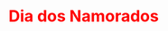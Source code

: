 <!DOCTYPE html>
<html>
  <head>
  
  <title>Dia dos Namorados</title>
  
  </head>
  <body>
    <font color = "red">
    <h1>Dia dos Namorados</h1>
    </font>
  </body>
</html>
